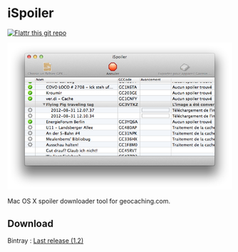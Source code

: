 iSpoiler
========

[![Flattr this git repo](http://api.flattr.com/button/flattr-badge-large.png)](https://flattr.com/submit/auto?user_id=YaGeek&url=https://github.com/yageek/iSpoiler&title=iSpoiler&language=&tags=github&category=software)

![Screenshot](https://github.com/YaGeek/iSpoiler/raw/gh-pages/images/1.2_screenshot.png)

Mac OS X spoiler downloader tool for geocaching.com.

## Download
Bintray : [Last release (1.2)](http://dl.bintray.com/yageek/iSpoiler/iSpoiler1.2.dmg)
